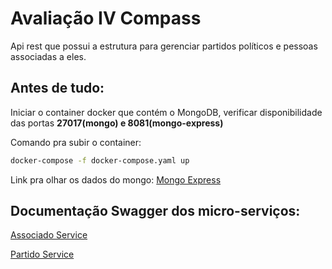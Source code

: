 # Avaliação IV Compass

Api rest que possui a estrutura para gerenciar partidos políticos e pessoas associadas a eles.

## Antes de tudo:
Iniciar o container docker que contém o MongoDB, verificar disponibilidade das portas <b>27017(mongo) e 8081(mongo-express)</b>

Comando pra subir o container:
```bash
docker-compose -f docker-compose.yaml up
```

Link pra olhar os dados do mongo: [Mongo Express](http://localhost:8081/)

## Documentação Swagger dos micro-serviços:

[Associado Service](http://localhost:8090/swagger-ui/index.html#/)

[Partido Service](http://localhost:8080/swagger-ui/index.html#/)
